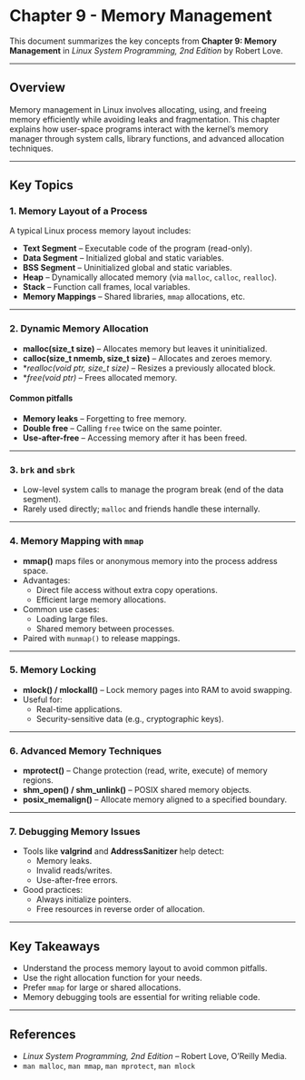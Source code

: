 # Chapter 9 - Memory Management

This document summarizes the key concepts from **Chapter 9: Memory Management** in *Linux System Programming, 2nd Edition* by Robert Love.

---

## Overview

Memory management in Linux involves allocating, using, and freeing memory efficiently while avoiding leaks and fragmentation. This chapter explains how user-space programs interact with the kernel’s memory manager through system calls, library functions, and advanced allocation techniques.

---

## Key Topics

### 1. Memory Layout of a Process

A typical Linux process memory layout includes:

- **Text Segment** – Executable code of the program (read-only).
- **Data Segment** – Initialized global and static variables.
- **BSS Segment** – Uninitialized global and static variables.
- **Heap** – Dynamically allocated memory (via `malloc`, `calloc`, `realloc`).
- **Stack** – Function call frames, local variables.
- **Memory Mappings** – Shared libraries, `mmap` allocations, etc.

---

### 2. Dynamic Memory Allocation

- **malloc(size_t size)** – Allocates memory but leaves it uninitialized.
- **calloc(size_t nmemb, size_t size)** – Allocates and zeroes memory.
- **realloc(void *ptr, size_t size)** – Resizes a previously allocated block.
- **free(void *ptr)** – Frees allocated memory.

#### Common pitfalls

- **Memory leaks** – Forgetting to free memory.
- **Double free** – Calling `free` twice on the same pointer.
- **Use-after-free** – Accessing memory after it has been freed.

---

### 3. `brk` and `sbrk`

- Low-level system calls to manage the program break (end of the data segment).
- Rarely used directly; `malloc` and friends handle these internally.

---

### 4. Memory Mapping with `mmap`

- **mmap()** maps files or anonymous memory into the process address space.
- Advantages:
  - Direct file access without extra copy operations.
  - Efficient large memory allocations.
- Common use cases:
  - Loading large files.
  - Shared memory between processes.
- Paired with `munmap()` to release mappings.

---

### 5. Memory Locking

- **mlock() / mlockall()** – Lock memory pages into RAM to avoid swapping.
- Useful for:
  - Real-time applications.
  - Security-sensitive data (e.g., cryptographic keys).

---

### 6. Advanced Memory Techniques

- **mprotect()** – Change protection (read, write, execute) of memory regions.
- **shm_open() / shm_unlink()** – POSIX shared memory objects.
- **posix_memalign()** – Allocate memory aligned to a specified boundary.

---

### 7. Debugging Memory Issues

- Tools like **valgrind** and **AddressSanitizer** help detect:
  - Memory leaks.
  - Invalid reads/writes.
  - Use-after-free errors.
- Good practices:
  - Always initialize pointers.
  - Free resources in reverse order of allocation.

---

## Key Takeaways

- Understand the process memory layout to avoid common pitfalls.
- Use the right allocation function for your needs.
- Prefer `mmap` for large or shared allocations.
- Memory debugging tools are essential for writing reliable code.

---

## References

- *Linux System Programming, 2nd Edition* – Robert Love, O’Reilly Media.
- `man malloc`, `man mmap`, `man mprotect`, `man mlock`
